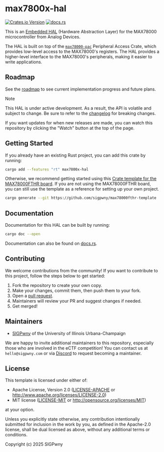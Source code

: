 # max7800x-hal
[![Crates.io Version](https://img.shields.io/crates/v/max7800x-hal)](https://crates.io/crates/max7800x-hal)
[![docs.rs](https://img.shields.io/docsrs/max78000-hal)](https://docs.rs/max7800x-hal)

This is an [Embedded HAL] (Hardware Abstraction Layer) for the MAX78000 microcontroller from Analog Devices.

The HAL is built on top of the [`max78000-pac`] Peripheral Access Crate, which provides low-level access to the MAX78000's registers. The HAL provides a higher-level interface to the MAX78000's peripherals, making it easier to write applications.

[Embedded HAL]: https://crates.io/crates/embedded-hal
[`max78000-pac`]: https://github.com/sigpwny/max78000-pac

## Roadmap
See the [roadmap] to see current implementation progress and future plans.

[roadmap]: https://github.com/sigpwny/max7800x-hal/issues/1

> [!NOTE]  
> This HAL is under active development. As a result, the API is volatile and subject to change. Be sure to refer to the [changelog] for breaking changes.

If you want updates for when new releases are made, you can watch this repository by clicking the "Watch" button at the top of the page.

[changelog]: https://github.com/sigpwny/max7800x-hal/releases

## Getting Started
If you already have an existing Rust project, you can add this crate by running:
```sh
cargo add --features "rt" max7800x-hal
```

Otherwise, we recommend getting started using this [Crate template for the MAX78000FTHR board](https://github.com/sigpwny/max78000fthr-template). If you are not using the MAX78000FTHR board, you can still use the template as a reference for setting up your own project.

```sh
cargo generate --git https://github.com/sigpwny/max78000fthr-template
```

## Documentation
Documentation for this HAL can be built by running:
```sh
cargo doc --open
```

Documentation can also be found on [docs.rs](https://docs.rs/max7800x-hal).

## Contributing
We welcome contributions from the community! If you want to contribute to this project, follow the steps below to get started:
1. Fork the repository to create your own copy.
2. Make your changes, commit them, then push them to your fork.
3. Open a [pull request](https://github.com/sigpwny/max7800x-hal/pulls).
4. Maintainers will review your PR and suggest changes if needed.
5. Get merged!

## Maintainers
- [SIGPwny](https://sigpwny.com) of the University of Illinois Urbana-Champaign

We are happy to invite additional maintainers to this repository, especially those who are involved in the eCTF competition! You can contact us at `hello@sigpwny.com` or via [Discord](https://sigpwny.com/discord) to request becoming a maintainer.

## License
This template is licensed under either of:

- Apache License, Version 2.0 ([LICENSE-APACHE](LICENSE-APACHE) or
  http://www.apache.org/licenses/LICENSE-2.0)
- MIT license ([LICENSE-MIT](LICENSE-MIT) or http://opensource.org/licenses/MIT)

at your option.

Unless you explicitly state otherwise, any contribution intentionally submitted
for inclusion in the work by you, as defined in the Apache-2.0 license, shall be
dual licensed as above, without any additional terms or conditions.

Copyright (c) 2025 SIGPwny
